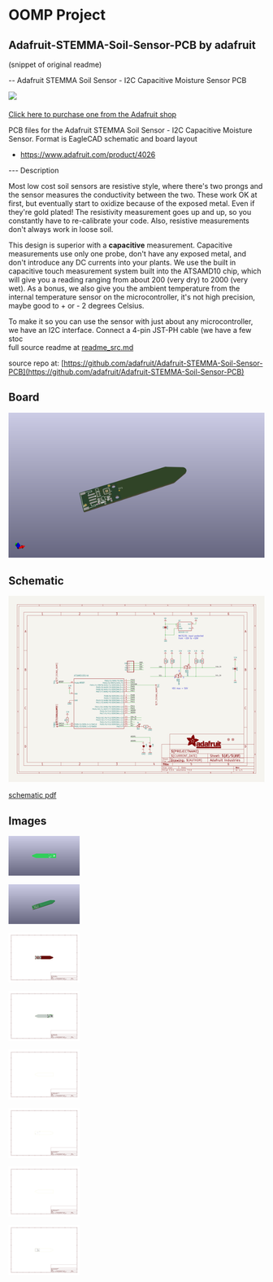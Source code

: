 # OOMP Project  
## Adafruit-STEMMA-Soil-Sensor-PCB  by adafruit  
  
(snippet of original readme)  
  
-- Adafruit STEMMA Soil Sensor - I2C Capacitive Moisture Sensor PCB  
  
<a href="http://www.adafruit.com/products/4026"><img src="assets/4026.jpg?raw=true" width="500px"><br/>  
Click here to purchase one from the Adafruit shop</a>  
  
PCB files for the Adafruit STEMMA Soil Sensor - I2C Capacitive Moisture Sensor. Format is EagleCAD schematic and board layout  
* https://www.adafruit.com/product/4026  
  
--- Description  
  
Most low cost soil sensors are resistive style, where there's two prongs and the sensor measures the conductivity between the two. These work OK at first, but eventually start to oxidize because of the exposed metal. Even if they're gold plated! The resistivity measurement goes up and up, so you constantly have to re-calibrate your code. Also, resistive measurements don't always work in loose soil.  
  
This design is superior with a **capacitive** measurement. Capacitive measurements use only one probe, don't have any exposed metal, and don't introduce any DC currents into your plants. We use the built in capacitive touch measurement system built into the ATSAMD10 chip, which will give you a reading ranging from about 200 (very dry) to 2000 (very wet). As a bonus, we also give you the ambient temperature from the internal temperature sensor on the microcontroller, it's not high precision, maybe good to + or - 2 degrees Celsius.  
  
To make it so you can use the sensor with just about any microcontroller, we have an I2C interface. Connect a 4-pin JST-PH cable (we have a few stoc  
  full source readme at [readme_src.md](readme_src.md)  
  
source repo at: [https://github.com/adafruit/Adafruit-STEMMA-Soil-Sensor-PCB](https://github.com/adafruit/Adafruit-STEMMA-Soil-Sensor-PCB)  
## Board  
  
[![working_3d.png](working_3d_600.png)](working_3d.png)  
## Schematic  
  
[![working_schematic.png](working_schematic_600.png)](working_schematic.png)  
  
[schematic pdf](working_schematic.pdf)  
## Images  
  
[![working_3D_bottom.png](working_3D_bottom_140.png)](working_3D_bottom.png)  
  
[![working_3D_top.png](working_3D_top_140.png)](working_3D_top.png)  
  
[![working_assembly_page_01.png](working_assembly_page_01_140.png)](working_assembly_page_01.png)  
  
[![working_assembly_page_02.png](working_assembly_page_02_140.png)](working_assembly_page_02.png)  
  
[![working_assembly_page_03.png](working_assembly_page_03_140.png)](working_assembly_page_03.png)  
  
[![working_assembly_page_04.png](working_assembly_page_04_140.png)](working_assembly_page_04.png)  
  
[![working_assembly_page_05.png](working_assembly_page_05_140.png)](working_assembly_page_05.png)  
  
[![working_assembly_page_06.png](working_assembly_page_06_140.png)](working_assembly_page_06.png)  
